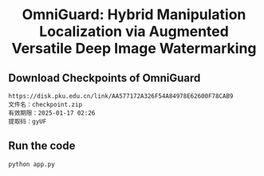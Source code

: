 <div align="center">
<h1> OmniGuard: Hybrid Manipulation Localization via Augmented Versatile Deep Image Watermarking </h1>
</div>

## Download Checkpoints of OmniGuard
```
https://disk.pku.edu.cn/link/AA577172A326F54A84978E62600F78CAB9
文件名：checkpoint.zip
有效期限：2025-01-17 02:26
提取码：gyUF
```

## Run the code
```
python app.py
```

